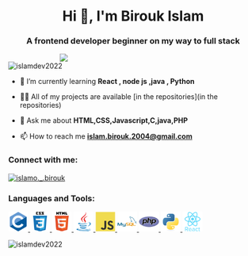 <h1 align="center">Hi 👋, I'm Birouk Islam</h1>
<h3 align="center">A frontend developer beginner on my way to full stack</h3>
<img align ="right" width="400" src="https://www.codecorners.com/wp-content/uploads/2018/05/senior-front-end-developer-openings-1.gif")

<p align="left"> <img src="https://komarev.com/ghpvc/?username=islamdev2022&label=Profile%20views&color=0e75b6&style=flat" alt="islamdev2022" /> </p>

- 🌱 I’m currently learning **React , node js ,java , Python**

- 👨‍💻 All of my projects are available [in the repositories](in the repositories)

- 💬 Ask me about **HTML,CSS,Javascript,C,java,PHP**

- 📫 How to reach me **islam.birouk.2004@gmail.com**

<h3 align="left">Connect with me:</h3>
<p align="left">
<a href="https://instagram.com/islamo._.birouk" target="blank"><img align="center" src="https://raw.githubusercontent.com/rahuldkjain/github-profile-readme-generator/master/src/images/icons/Social/instagram.svg" alt="islamo._.birouk" height="30" width="40" /></a>
</p>

<h3 align="left">Languages and Tools:</h3>
<p align="left"> <a href="https://www.cprogramming.com/" target="_blank" rel="noreferrer"> <img src="https://raw.githubusercontent.com/devicons/devicon/master/icons/c/c-original.svg" alt="c" width="40" height="40"/> </a> <a href="https://www.w3schools.com/css/" target="_blank" rel="noreferrer"> <img src="https://raw.githubusercontent.com/devicons/devicon/master/icons/css3/css3-original-wordmark.svg" alt="css3" width="40" height="40"/> </a> <a href="https://www.w3.org/html/" target="_blank" rel="noreferrer"> <img src="https://raw.githubusercontent.com/devicons/devicon/master/icons/html5/html5-original-wordmark.svg" alt="html5" width="40" height="40"/> </a> <a href="https://www.java.com" target="_blank" rel="noreferrer"> <img src="https://raw.githubusercontent.com/devicons/devicon/master/icons/java/java-original.svg" alt="java" width="40" height="40"/> </a> <a href="https://developer.mozilla.org/en-US/docs/Web/JavaScript" target="_blank" rel="noreferrer"> <img src="https://raw.githubusercontent.com/devicons/devicon/master/icons/javascript/javascript-original.svg" alt="javascript" width="40" height="40"/> </a> <a href="https://www.mysql.com/" target="_blank" rel="noreferrer"> <img src="https://raw.githubusercontent.com/devicons/devicon/master/icons/mysql/mysql-original-wordmark.svg" alt="mysql" width="40" height="40"/> </a> <a href="https://www.php.net" target="_blank" rel="noreferrer"> <img src="https://raw.githubusercontent.com/devicons/devicon/master/icons/php/php-original.svg" alt="php" width="40" height="40"/> </a> <a href="https://www.python.org" target="_blank" rel="noreferrer"> <img src="https://raw.githubusercontent.com/devicons/devicon/master/icons/python/python-original.svg" alt="python" width="40" height="40"/> </a> <a href="https://reactjs.org/" target="_blank" rel="noreferrer"> <img src="https://raw.githubusercontent.com/devicons/devicon/master/icons/react/react-original-wordmark.svg" alt="react" width="40" height="40"/> </a> </p>

<p><img align="left" src="https://github-readme-stats.vercel.app/api/top-langs?username=islamdev2022&show_icons=true&theme=dark&title_color=e00000&text_color=ffffff&locale=en&layout=compact" alt="islamdev2022" /></p>
